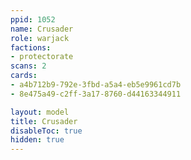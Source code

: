 ```yaml
---
ppid: 1052
name: Crusader
role: warjack
factions:
- protectorate
scans: 2
cards:
- a4b712b9-792e-3fbd-a5a4-eb5e9961cd7b
- 8e475a49-c2ff-3a17-8760-d44163344911

layout: model
title: Crusader
disableToc: true
hidden: true
---
```

